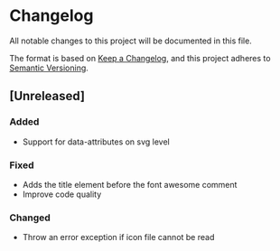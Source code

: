 # Changelog

All notable changes to this project will be documented in this file.

The format is based on [Keep a Changelog](https://keepachangelog.com/en/1.0.0/),
and this project adheres to [Semantic Versioning](https://semver.org/spec/v2.0.0.html).

## [Unreleased]

### Added

- Support for data-attributes on svg level

### Fixed

- Adds the title element before the font awesome comment
- Improve code quality

### Changed

- Throw an error exception if icon file cannot be read
